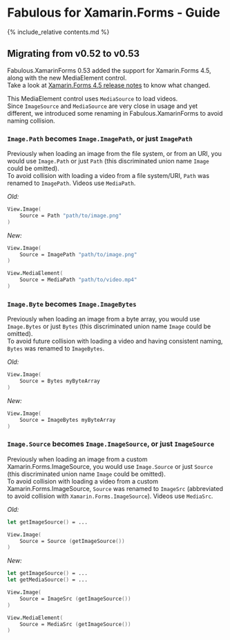 Fabulous for Xamarin.Forms - Guide
=======

{% include_relative contents.md %}

Migrating from v0.52 to v0.53
--------

Fabulous.XamarinForms 0.53 added the support for Xamarin.Forms 4.5, along with the new MediaElement control.  
Take a look at [Xamarin.Forms 4.5 release notes](https://docs.microsoft.com/en-us/xamarin/xamarin-forms/release-notes/4.5/4.5.0) to know what changed.

This MediaElement control uses `MediaSource` to load videos.  
Since `ImageSource` and `MediaSource` are very close in usage and yet different, we introduced some renaming in Fabulous.XamarinForms to avoid naming collision.

### `Image.Path` becomes `Image.ImagePath`, or just `ImagePath`

Previously when loading an image from the file system, or from an URI, you would use `Image.Path` or just `Path` (this discriminated union name `Image` could be omitted).  
To avoid collision with loading a video from a file system/URI, `Path` was renamed to `ImagePath`. Videos use `MediaPath`.

_Old:_
```fsharp
View.Image(
    Source = Path "path/to/image.png"
)
```

_New:_
```fsharp
View.Image(
    Source = ImagePath "path/to/image.png"
)

View.MediaElement(
    Source = MediaPath "path/to/video.mp4"
)
```

### `Image.Byte` becomes `Image.ImageBytes`

Previously when loading an image from a byte array, you would use `Image.Bytes` or just `Bytes` (this discriminated union name `Image` could be omitted).  
To avoid future collision with loading a video and having consistent naming, `Bytes` was renamed to `ImageBytes`.

_Old:_
```fsharp
View.Image(
    Source = Bytes myByteArray
)
```

_New:_
```fsharp
View.Image(
    Source = ImageBytes myByteArray
)
```

### `Image.Source` becomes `Image.ImageSource`, or just `ImageSource`

Previously when loading an image from a custom Xamarin.Forms.ImageSource, you would use `Image.Source` or just `Source` (this discriminated union name `Image` could be omitted).  
To avoid collision with loading a video from a custom Xamarin.Forms.ImageSource, `Source` was renamed to `ImageSrc` (abbreviated to avoid collision with `Xamarin.Forms.ImageSource`). Videos use `MediaSrc`.

_Old:_
```fsharp
let getImageSource() = ...

View.Image(
    Source = Source (getImageSource())
)
```

_New:_
```fsharp
let getImageSource() = ...
let getMediaSource() = ...

View.Image(
    Source = ImageSrc (getImageSource())
)

View.MediaElement(
    Source = MediaSrc (getImageSource())
)
```